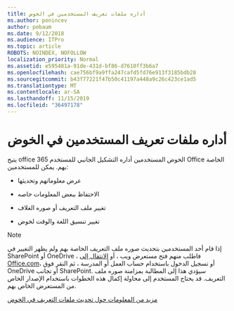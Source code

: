```yaml
---
title: أداره ملفات تعريف المستخدمين في الخوض
ms.author: ponincev
author: pebaum
ms.date: 9/12/2018
ms.audience: ITPro
ms.topic: article
ROBOTS: NOINDEX, NOFOLLOW
localization_priority: Normal
ms.assetid: e595481a-91de-431d-bf86-d7610ff3b6a7
ms.openlocfilehash: cae756bf9a9ffa247cafd5fd76e913f3185bdb28
ms.sourcegitcommit: b43f77221f47b50c41197a448a9c26c423ce1ad5
ms.translationtype: MT
ms.contentlocale: ar-SA
ms.lasthandoff: 11/15/2019
ms.locfileid: "36497178"
---
```

# <a name="manage-user-profiles-in-delve"></a>أداره ملفات تعريف المستخدمين في الخوض

يتيح office الخوض المستخدمين أداره التشكيل الجانبي للمستخدم 365 Office الخاصة بهم. يمكن للمستخدمين:
  
- عرض معلوماتهم وتحديثها
    
- الاحتفاظ ببعض المعلومات خاصه
    
- تغيير ملف التعريف أو صوره الغلاف
    
- تغيير تنسيق اللغة والوقت لخوض
    
> [!NOTE]
> إذا قام أحد المستخدمين بتحديث صوره ملف التعريف الخاصة بهم ولم يظهر التغيير في SharePoint أو OneDrive ، فاطلب منهم فتح مستعرض ويب ، أو [الانتقال إلى Office.com](https://www.office.com)، أو تسجيل الدخول باستخدام حساب العمل أو المدرسة ، ثم النقر فوق OneDrive أو تجانب SharePoint. سيؤدي هذا إلى المطالبة بمزامنة صوره ملف التعريف. قد يحتاج المستخدم إلى محاولة إكمال هذه الخطوات باستخدام الإصدار الخاص من المستعرض الخاص بهم. 
  
[مزيد من المعلومات حول تحديث ملفات التعريف في الخوض](https://go.microsoft.com/fwlink/?linkid=735070)
  

